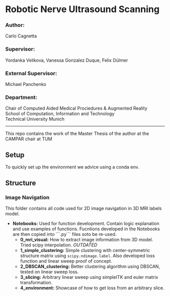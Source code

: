 # Robotic Nerve Ultrasound Scanning
### Author:
 Carlo Cagnetta
### Supervisor:
Yordanka Velikova, Vanessa Gonzalez Duque, Felix Dülmer
### External Supervisor:
Michael Panchenko
### Department:
Chair of Computed Aided Medical Prociedures & Augmented Reality \
School of Computation, Information and Technology \
Technical University Munich

---

This repo contains the work of the Master Thesis of the author at the CAMPAR chair at TUM

## Setup
To quickly set up the environment we advice using a conda env.

## Structure

### Image Navigation
This folder contains all code used for 2D image navigation in 3D MRI labels model.

- <b>Notebooks:</b> Used for function development. Contain logic explanation and use examples of functions. Fucntions developed in the Notebooks are then copied into ´´´.py´´´ files soto be re-used.
    - <b>0_mri_visual:</b> How to extract image information from 3D model. Tried scipy interpolation. *OUTDATED*
    - <b>1_simple_clustering:</b> Simple clustering with center-symmetric structure matrix using ```scipy.ndimage.label```.
    Also developed loss function and linear sweep proof of concept.
    - <b>2_DBSCAN_clustering:</b> Better clustering algorithm using DBSCAN, tested on linear sweep loss.
    - <b>3_slicing:</b> Arbitrary linear sweep using simpleITK and euler matrix transformation.
    - <b>4_environment:</b> Showcase of how to get loss from an arbitrary slice.
